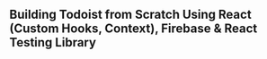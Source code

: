## Building Todoist from Scratch Using React (Custom Hooks, Context), Firebase & React Testing Library 
